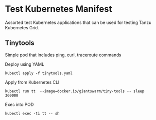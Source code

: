 # Test Kubernetes Manifest

Assorted test Kubernetes applications that can be used for testing Tanzu Kubernetes Grid.

## Tinytools

Simple pod that includes ping, curl, traceroute commands

Deploy using YAML
```
kubectl apply -f tinytools.yaml
```

Apply from Kubernetes CLI
```
kubectl run tt  --image=docker.io/giantswarm/tiny-tools -- sleep 360000
```

Exec into POD
```
kubectl exec -ti tt -- sh
```

